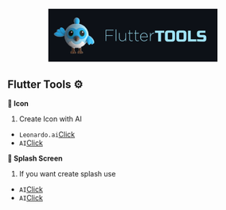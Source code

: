<!-- logo IMG -->
<p align="center">
    <img width="340" src="@bastndev/img/dash.gif" alt="Vite logo">
  </a>
</p>

<!-- - --- --- --- Create Icon -- --- --- ---  -->
## Flutter Tools ⚙️
**🐥 Icon**
1. Create Icon with AI

- ``Leonardo.ai``[Click](https://app.leonardo.ai)
- ``AI``[Click](https://icon.kitchen/)

<!-- - --- --- --- Create Splash Screen -- --- --- ---  -->
**🐲 Splash Screen**

1. If you want create splash use 

- ``AI``[Click](https://app.leonardo.ai)
- ``AI``[Click](https://app.leonardo.ai)